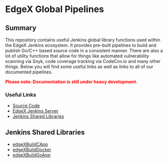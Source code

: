 # EdgeX Global Pipelines

## Summary

This repository contains useful Jenkins global library functions used within the EdgeX Jenkins ecosystem. It provides pre-built pipelines to build and publish Go/C++ based source code in a consistent manner. There are also a lot of utility functions that allow for things like automated vulnerability scanning via Snyk, code coverage tracking via CodeCov.io and many other things. Below you will find some useful links as well as links to all of our documented pipelines.

<p style="color: red; font-weight: bold;">Please note: Documentation is still under heavy development.</p>

### Useful Links

- [Source Code](https://github.com/edgexfoundry/edgex-global-pipelines)
- [EdgeX Jenkins Server](https://jenkins.edgexfoundry.org)
- [Jenkins Shared Libraries](https://jenkins.io/doc/book/pipeline/shared-libraries/)

## Jenkins Shared Libraries

- [edgeXBuildCApp](libraries/edgeXBuildCApp.md)
- [edgeXBuildDocker](libraries/edgeXBuildDocker.md)
- [edgeXBuildGoApp](libraries/edgeXBuildGoApp.md)
